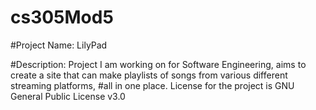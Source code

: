 # cs305Mod5
#Project Name: LilyPad

#Description: Project I am working on for Software Engineering, aims to create a site that can make playlists of songs from various different streaming platforms,
#all in one place. License for the project is GNU General Public License v3.0
